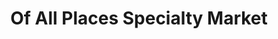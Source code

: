---
title: "Of All Places Specialty Market"
url: /berkeley/of-all-places-specialty-market/
shop: convenience
---
